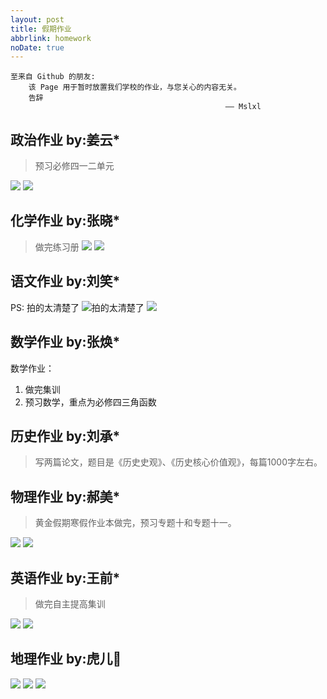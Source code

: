 ```yaml
---
layout: post
title: 假期作业
abbrlink: homework
noDate: true
---
```


```raw
至来自 Github 的朋友:
    该 Page 用于暂时放置我们学校的作业，与您关心的内容无关。
    告辞
                                                —— Mslxl
```
 
## 政治作业 by:姜云*
> 预习必修四一二单元

![](assets/homework/zhengzhi1.jpg)
![](assets/homework/zhengzhi2.jpg)

## 化学作业 by:张晓*

> 做完练习册
![](assets/homework/huaxue1.jpg)
![](assets/homework/huaxue2.jpg)

## 语文作业 by:刘笑*

PS: 拍的太清楚了
![拍的太清楚了](assets/homework/yuwen1.jpg)
![](assets/homework/yuwen2.jpg)

## 数学作业 by:张焕*

数学作业：
1. 做完集训
2. 预习数学，重点为必修四三角函数

## 历史作业 by:刘承*

> 写两篇论文，题目是《历史史观》、《历史核心价值观》，每篇1000字左右。

## 物理作业 by:郝美*

> 黄金假期寒假作业本做完，预习专题十和专题十一。

![](assets/homework/wuli1.jpg)
![](assets/homework/wuli2.jpg)

## 英语作业 by:王前*

> 做完自主提高集训

![](assets/homework/yingyu2.jpg)
![](assets/homework/yingyu1.jpg)

## 地理作业 by:虎儿🐅

![](assets/homework/dili1.jpg)
![](assets/homework/dili2.jpg)
![](assets/homework/dili3.jpg)